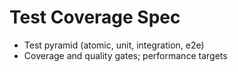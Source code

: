 # Test Coverage Spec
- Test pyramid (atomic, unit, integration, e2e)
- Coverage and quality gates; performance targets
